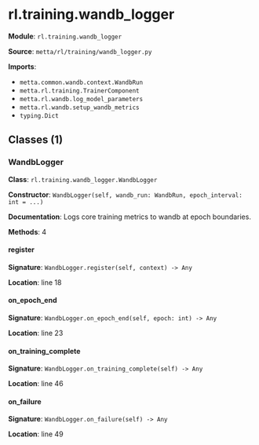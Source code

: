 # rl.training.wandb_logger

**Module**: `rl.training.wandb_logger`

**Source**: `metta/rl/training/wandb_logger.py`

**Imports**:
- `metta.common.wandb.context.WandbRun`
- `metta.rl.training.TrainerComponent`
- `metta.rl.wandb.log_model_parameters`
- `metta.rl.wandb.setup_wandb_metrics`
- `typing.Dict`

## Classes (1)

### WandbLogger

**Class**: `rl.training.wandb_logger.WandbLogger`

**Constructor**: `WandbLogger(self, wandb_run: WandbRun, epoch_interval: int = ...)`

**Documentation**: Logs core training metrics to wandb at epoch boundaries.

**Methods**: 4

#### register

**Signature**: `WandbLogger.register(self, context) -> Any`

**Location**: line 18

#### on_epoch_end

**Signature**: `WandbLogger.on_epoch_end(self, epoch: int) -> Any`

**Location**: line 23

#### on_training_complete

**Signature**: `WandbLogger.on_training_complete(self) -> Any`

**Location**: line 46

#### on_failure

**Signature**: `WandbLogger.on_failure(self) -> Any`

**Location**: line 49


